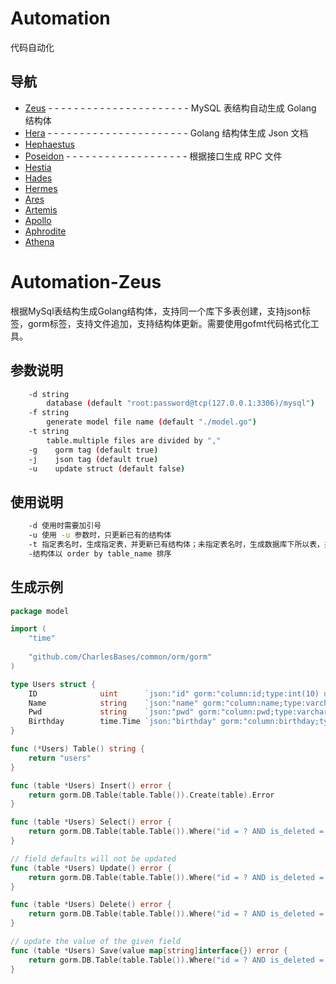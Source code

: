 # Automation

代码自动化

## 导航
* [Zeus](https://github.com/CharlesBases/Automation-Zeus) - - - - - - - - - - - - - - - - - - - - - - MySQL 表结构自动生成 Golang 结构体
* [Hera](https://github.com/CharlesBases/Automation-Hera) - - - - - - - - - - - - - - - - - - - - - - Golang 结构体生成 Json 文档
* [Hephaestus](https://github.com/CharlesBases/Automation-Hephaestus)
* [Poseidon](https://github.com/CharlesBases/Automation-Poseidon) - - - - - - - - - - - - - - - - - - - 根据接口生成 RPC 文件
* [Hestia](https://github.com/CharlesBases/Automation-Hestia)
* [Hades](https://github.com/CharlesBases/Automation-Hades)
* [Hermes](https://github.com/CharlesBases/Automation-Hermes)
* [Ares](https://github.com/CharlesBases/Automation-Ares)
* [Artemis](https://github.com/CharlesBases/Automation-Artemis)
* [Apollo](https://github.com/CharlesBases/Automation-Apollo)
* [Aphrodite](https://github.com/CharlesBases/Automation-Aphrodite)
* [Athena](https://github.com/CharlesBases/Automation-Athena)

# Automation-Zeus
根据MySql表结构生成Golang结构体，支持同一个库下多表创建，支持json标签，gorm标签，支持文件追加，支持结构体更新。需要使用gofmt代码格式化工具。

## 参数说明
```sh
	-d string
	    database (default "root:password@tcp(127.0.0.1:3306)/mysql")
	-f string
	    generate model file name (default "./model.go")
	-t string
	    table.multiple files are divided by ","
	-g    gorm tag (default true)
	-j    json tag (default true)
	-u    update struct (default false)
```

## 使用说明
```sh
	-d 使用时需要加引号
	-u 使用 -u 参数时，只更新已有的结构体
	-t 指定表名时，生成指定表，并更新已有结构体；未指定表名时，生成数据库下所以表，并更新已有结构体
	-结构体以 order by table_name 排序
```

## 生成示例
```go
package model

import (
	"time"
	
	"github.com/CharlesBases/common/orm/gorm"
)

type Users struct {
	ID              uint      `json:"id" gorm:"column:id;type:int(10) unsigned;not null;primary_key;auto_increment"` // 用户编号
	Name            string    `json:"name" gorm:"column:name;type:varchar(40);not null"`                             // 用户名
	Pwd             string    `json:"pwd" gorm:"column:pwd;type:varchar(200);not null"`                              // 密码
	Birthday        time.Time `json:"birthday" gorm:"column:birthday;type:date;not null"`                            // 生日
}

func (*Users) Table() string {
	return "users"
}

func (table *Users) Insert() error {
	return gorm.DB.Table(table.Table()).Create(table).Error
}

func (table *Users) Select() error {
	return gorm.DB.Table(table.Table()).Where("id = ? AND is_deleted = 0", table.ID).First(table).Error
}

// field defaults will not be updated
func (table *Users) Update() error {
	return gorm.DB.Table(table.Table()).Where("id = ? AND is_deleted = 0", table.ID).Updates(table).Error
}

func (table *Users) Delete() error {
	return gorm.DB.Table(table.Table()).Where("id = ? AND is_deleted = 0", table.ID).Update(map[string]int{"is_deleted": 1}).Error
}

// update the value of the given field
func (table *Users) Save(value map[string]interface{}) error {
	return gorm.DB.Table(table.Table()).Where("id = ? AND is_deleted = 0", table.ID).Save(value).Error
}
```
